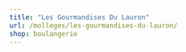 ```yaml
---
title: "Les Gourmandises Du Lauron"
url: /molleges/les-gourmandises-du-lauron/
shop: boulangerie
---
```

